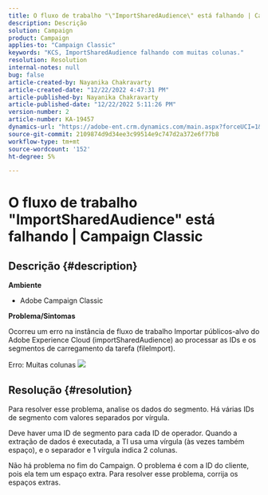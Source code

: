 ```yaml
---
title: O fluxo de trabalho "\"ImportSharedAudience\" está falhando | Campaign Classic"
description: Descrição
solution: Campaign
product: Campaign
applies-to: "Campaign Classic"
keywords: "KCS, ImportSharedAudience falhando com muitas colunas."
resolution: Resolution
internal-notes: null
bug: false
article-created-by: Nayanika Chakravarty
article-created-date: "12/22/2022 4:47:31 PM"
article-published-by: Nayanika Chakravarty
article-published-date: "12/22/2022 5:11:26 PM"
version-number: 2
article-number: KA-19457
dynamics-url: "https://adobe-ent.crm.dynamics.com/main.aspx?forceUCI=1&pagetype=entityrecord&etn=knowledgearticle&id=aeced14f-1882-ed11-81ac-6045bd006e5a"
source-git-commit: 2109874d9d34ee3c99514e9c747d2a372e6f77b8
workflow-type: tm+mt
source-wordcount: '152'
ht-degree: 5%

---
```


# O fluxo de trabalho &quot;ImportSharedAudience&quot; está falhando | Campaign Classic

## Descrição {#description}


<b>Ambiente</b>

- Adobe Campaign Classic

<b>Problema/Sintomas</b>

Ocorreu um erro na instância de fluxo de trabalho Importar públicos-alvo do Adobe Experience Cloud (importSharedAudience) ao processar as IDs e os segmentos de carregamento da tarefa (fileImport).

Erro: Muitas colunas
![](https://adobe.sharepoint.com/sites/D365EntAttachments/account/604485c9-a5ed-e811-a94a-000d3a34e4b0/incident/E-000185882/Fileimport%20Error.png)

## Resolução {#resolution}


Para resolver esse problema, analise os dados do segmento. Há várias IDs de segmento com valores separados por vírgula.

Deve haver uma ID de segmento para cada ID de operador. Quando a extração de dados é executada, a TI usa uma vírgula (às vezes também espaço), e o separador e 1 vírgula indica 2 colunas.

Não há problema no fim do Campaign. O problema é com a ID do cliente, pois ela tem um espaço extra. Para resolver esse problema, corrija os espaços extras.
